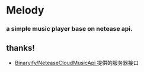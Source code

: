 # Melody 
### a simple music player base on netease api.

## thanks!

- [Binaryify/NeteaseCloudMusicApi ](https://github.com/Binaryify/NeteaseCloudMusicApi) 提供的服务器接口



